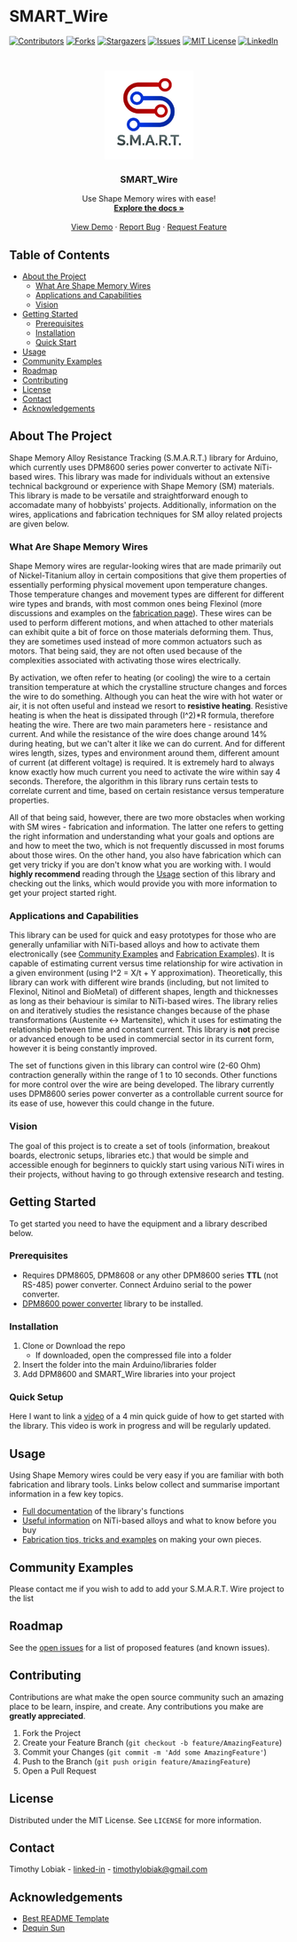 # SMART_Wire

<!-- PROJECT SHIELDS -->
[![Contributors][contributors-shield]][contributors-url]
[![Forks][forks-shield]][forks-url]
[![Stargazers][stars-shield]][stars-url]
[![Issues][issues-shield]][issues-url]
[![MIT License][license-shield]][license-url]
[![LinkedIn][linkedin-shield]][linkedin-url]


<!-- PROJECT LOGO -->

<br />
<p align="center">
  <a href="https://github.com/Lotiq/SMART_Wire">
    <img src="images/logo.jpg" alt="Logo" width="160" height="160">
  </a>

  <h3 align="center">SMART_Wire</h3>

  <p align="center">
   Use Shape Memory wires with ease!
    <br />
    <a href="https://github.com/Lotiq/SMART_Wire"><strong>Explore the docs »</strong></a>
   <br />
    <br />
    <a href="https://github.com/Lotiq/SMART_Wire">View Demo</a>
    ·
    <a href="https://github.com/Lotiq/SMART_Wire/issues">Report Bug</a>
    ·
    <a href="https://github.com/Lotiq/SMART_Wire/issues">Request Feature</a>
  </p>
</p>



<!-- TABLE OF CONTENTS -->
## Table of Contents

* [About the Project](#about-the-project)
  * [What Are Shape Memory Wires](#what-are-shape-memory-wires)
  * [Applications and Capabilities](#applications-and-capabilities)
  * [Vision](#vision)
* [Getting Started](#getting-started)
  * [Prerequisites](#prerequisites)
  * [Installation](#installation)
  * [Quick Start](#quick-start)
* [Usage](#usage)
* [Community Examples](#community-examples)
* [Roadmap](#roadmap)
* [Contributing](#contributing)
* [License](#license)
* [Contact](#contact)
* [Acknowledgements](#acknowledgements)



<!-- ABOUT THE PROJECT -->
## About The Project

Shape Memory Alloy Resistance Tracking (S.M.A.R.T.) library for Arduino, which currently uses DPM8600 series power converter to activate NiTi-based wires. This library was made for individuals without an extensive technical background or experience with Shape Memory (SM) materials. This library is made to be versatile and straightforward enough to accomadate many of hobbyists' projects. Additionally, information on the wires, applications and fabrication techniques for SM alloy related projects are given below.

### What Are Shape Memory Wires

Shape Memory wires are regular-looking wires that are made primarily out of Nickel-Titanium alloy in certain compositions that give them properties of essentially performing physical movement upon temperature changes. Those temperature changes and movement types are different for different wire types and brands, with most common ones being Flexinol (more discussions and examples on the [fabrication page][fabrication-page]). These wires can be used to perform different motions, and when attached to other materials can exhibit quite a bit of force on those materials deforming them. Thus, they are sometimes used instead of more common actuators such as motors. That being said, they are not often used because of the complexities associated with activating those wires electrically. 

By activation, we often refer to heating (or cooling) the wire to a certain transition temperature at which the crystalline structure changes and forces the wire to do something. Although you can heat the wire with hot water or air, it is not often useful and instead we resort to **resistive heating**. Resistive heating is when the heat is dissipated through (I^2)*R formula, therefore heating the wire. There are two main parameters here - resistance and current. And while the resistance of the wire  does change around 14% during heating, but we can't alter it like we can do current. And for different wires length, sizes, types and environment around them, different amount of current (at different voltage) is required. It is extremely hard to always know exactly how much current you need to activate the wire within say 4 seconds. Therefore, the algorithm in this library runs certain tests to correlate current and time, based on certain resistance versus temperature properties.

All of that being said, however, there are two more obstacles when working with SM wires - fabrication and information. The latter one refers to getting the right information and understanding what your goals and options are and how to meet the two, which is not frequently discussed in most forums about those wires. On the other hand, you also have fabrication which can get very tricky if you are don't know what you are working with. I would **highly recommend** reading through the [Usage](#usage) section of this library and checking out the links, which would provide you with more information to get your project started right.

### Applications and Capabilities

This library can be used for quick and easy prototypes for those who are generally unfamiliar with NiTi-based alloys and how to activate them electronically (see [Community Examples](#community-examples) and [Fabrication Examples][fabrication-page]). It is capable of estimating current versus time relationship for wire activation in a given environment (using I^2 = X/t + Y approximation). Theoretically, this library can work with different wire brands (including, but not limited to Flexinol, Nitinol and BioMetal) of different shapes, length and thicknesses as long as their behaviour is similar to NiTi-based wires. The library relies on and iteratively studies the resistance changes because of the phase transformations (Austenite <-> Martensite), which it uses for estimating the relationship between time and constant current. This library is **not** precise or advanced enough to be used in commercial sector in its current form, however it is being constantly improved. 

The set of functions given in this library can control wire (2-60 Ohm) contraction generally within the range of 1 to 10 seconds. Other functions for more control over the wire are being developed. The library currently uses DPM8600 series power converter as a controllable current source for its ease of use, however this could change in the future.

### Vision

The goal of this project is to create a set of tools (information, breakout boards, electronic setups, libraries etc.) that would be simple and accessible enough for beginners to quickly start using various NiTi wires in their projects, without having to go through extensive research and testing.


<!-- GETTING STARTED -->
## Getting Started

To get started you need to have the equipment and a library described below.

### Prerequisites

* Requires DPM8605, DPM8608 or any other DPM8600 series **TTL** (not RS-485) power converter. Connect Arduino serial to the power converter.
* [DPM8600 power converter][DPM8600-url] library to be installed.

### Installation

1. Clone or Download the repo
    - If downloaded, open the compressed file into a folder
2. Insert the folder into the main Arduino/libraries folder
3. Add DPM8600 and SMART_Wire libraries into your project

### Quick Setup
Here I want to link a [video](https://vimeo.com/407255823/9682c160d5) of a 4 min quick guide of how to get started with the library. This video is work in progress and will be regularly updated.


## Usage

Using Shape Memory wires could be very easy if you are familiar with both fabrication and library tools. Links below collect and summarise important information in a few key topics.

* [Full documentation](https://github.com/Lotiq/SMART_Wire/blob/master/SMART_Wire.h) of the library's functions
* [Useful information](usefulinfo-page) on NiTi-based alloys and what to know before you buy
* [Fabrication tips, tricks and examples][fabrication-page] on making your own pieces.


<!-- USAGE EXAMPLES -->
## Community Examples

Please contact me if you wish to add to add your S.M.A.R.T. Wire project to the list


<!-- ROADMAP -->
## Roadmap

See the [open issues](https://github.com/Lotiq/SMART_Wire/issues) for a list of proposed features (and known issues).


<!-- CONTRIBUTING -->
## Contributing

Contributions are what make the open source community such an amazing place to be learn, inspire, and create. Any contributions you make are **greatly appreciated**.

1. Fork the Project
2. Create your Feature Branch (`git checkout -b feature/AmazingFeature`)
3. Commit your Changes (`git commit -m 'Add some AmazingFeature'`)
4. Push to the Branch (`git push origin feature/AmazingFeature`)
5. Open a Pull Request



<!-- LICENSE -->
## License

Distributed under the MIT License. See `LICENSE` for more information.



<!-- CONTACT -->
## Contact

Timothy Lobiak - [linked-in](http://linkedin.com/in/timothy-lobiak-045792151) - timothylobiak@gmail.com


<!-- ACKNOWLEDGEMENTS -->
## Acknowledgements
* [Best README Template](https://github.com/othneildrew/Best-README-Template)
* [Dequin Sun](https://github.com/DeqingSun)





<!-- MARKDOWN LINKS & IMAGES -->
[contributors-shield]: https://img.shields.io/github/contributors/Lotiq/SMART_Wire.svg?style=flat-square
[contributors-url]: https://github.com/Lotiq/SMART_Wire/graphs/contributors
[forks-shield]: https://img.shields.io/github/forks/Lotiq/SMART_Wire.svg?style=flat-square
[forks-url]: https://github.com/Lotiq/SMART_Wire/network/members
[stars-shield]: https://img.shields.io/github/stars/Lotiq/SMART_Wire.svg?style=flat-square
[stars-url]: https://github.com/Lotiq/SMART_Wire/stargazers
[issues-shield]: https://img.shields.io/github/issues/Lotiq/SMART_Wire.svg?style=flat-square
[issues-url]: https://github.com/Lotiq/SMART_Wire/issues
[license-shield]: https://img.shields.io/github/license/Lotiq/SMART_Wire.svg?style=flat-square
[license-url]: https://github.com/Lotiq/SMART_Wire/blob/master/LICENSE.txt
[linkedin-shield]: https://img.shields.io/badge/-LinkedIn-black.svg?style=flat-square&logo=linkedin&colorB=555
[linkedin-url]: https://www.linkedin.com/in/timothy-lobiak-045792151

[fabrication-page]: https://github.com/Lotiq/SMART_Wire/blob/master/information/fabrication.md

[usefulinfo-page]: https://github.com/Lotiq/SMART_Wire/blob/master/information/usefulinfo.md

[DPM8600-url]: https://github.com/Lotiq/DPM8600